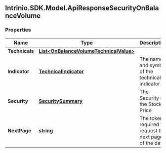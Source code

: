 ## Intrinio.SDK.Model.ApiResponseSecurityOnBalanceVolume
### Properties

Name | Type | Description | Notes
------------ | ------------- | ------------- | -------------
**Technicals** | [**List&lt;OnBalanceVolumeTechnicalValue&gt;**](OnBalanceVolumeTechnicalValue.md) |  | [optional] 
**Indicator** | [**TechnicalIndicator**](TechnicalIndicator.md) | The name and symbol of the technical indicator | [optional] 
**Security** | [**SecuritySummary**](SecuritySummary.md) | The Security of the Stock Price | [optional] 
**NextPage** | **string** | The token required to request the next page of the data | [optional] 

